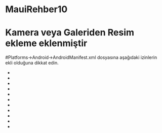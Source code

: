 # MauiRehber10
# Kamera veya Galeriden Resim ekleme eklenmiştir
#Platforms->Android->AndroidManifest.xml dosyasına aşağıdaki izinlerin ekli olduğuna dikkat edin.

* <?xml version="1.0" encoding="utf-8"?>
* <manifest xmlns:android="http://schemas.android.com/apk/res/android">
* 	<application android:allowBackup="true" android:icon="@mipmap/appicon" android:supportsRtl="true"></application>
* 	<uses-permission android:name="android.permission.ACCESS_NETWORK_STATE" />
* 	<uses-permission android:name="android.permission.INTERNET" />
* 	<uses-permission android:name="android.permission.CAMERA" />
* 	<uses-permission android:name="android.permission.READ_EXTERNAL_STORAGE" />
* 	<uses-permission android:name="android.permission.READ_MEDIA_IMAGES" />
* 	<uses-permission android:name="android.permission.WRITE_EXTERNAL_STORAGE" />
* 	<uses-sdk />
* </manifest>
